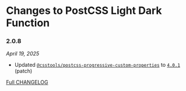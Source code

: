 # Changes to PostCSS Light Dark Function

### 2.0.8

_April 19, 2025_

- Updated [`@csstools/postcss-progressive-custom-properties`](https://github.com/csstools/postcss-plugins/tree/main/plugins/postcss-progressive-custom-properties) to [`4.0.1`](https://github.com/csstools/postcss-plugins/tree/main/plugins/postcss-progressive-custom-properties/CHANGELOG.md#401) (patch)

[Full CHANGELOG](https://github.com/csstools/postcss-plugins/tree/main/plugins/postcss-light-dark-function/CHANGELOG.md)
